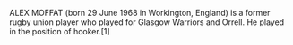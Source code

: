 ALEX MOFFAT (born 29 June 1968 in Workington, England) is a former rugby union player who played for Glasgow Warriors and Orrell. He played in the position of hooker.[1]
